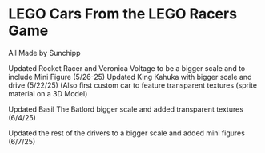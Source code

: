 # LEGO Cars From the LEGO Racers Game
All Made by Sunchipp

Updated Rocket Racer and Veronica Voltage to be a bigger scale and to include Mini Figure (5/26-25)
Updated King Kahuka with bigger scale and drive (5/22/25) (Also first custom car to feature transparent textures (sprite material on a 3D Model)

Updated Basil The Batlord bigger scale and added transparent textures (6/4/25)

Updated the rest of the drivers to a bigger scale and added mini figures (6/7/25)
